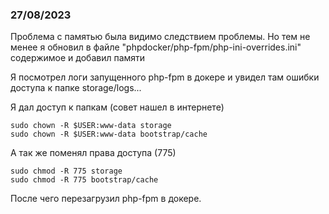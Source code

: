 ### 27/08/2023

Проблема с памятью была видимо следствием проблемы. Но тем не менее я обновил в файле "phpdocker/php-fpm/php-ini-overrides.ini" содержимое и добавил памяти


Я посмотрел логи запущенного php-fpm в докере и увидел там ошибки доступа к папке storage/logs...

Я дал доступ к папкам (совет нашел в интернете)

```shell
sudo chown -R $USER:www-data storage
sudo chown -R $USER:www-data bootstrap/cache
```

А так же поменял права доступа (775)

```shell
sudo chmod -R 775 storage
sudo chmod -R 775 bootstrap/cache
```

После чего перезагрузил php-fpm в докере.



